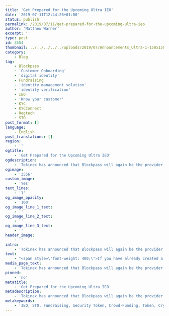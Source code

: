 ```yaml
---
title: 'Get Prepared for the Upcoming Ultra IEO'
date: '2019-07-11T12:44:26+01:00'
status: publish
permalink: /2019/07/11/get-prepared-for-the-upcoming-ultra-ieo
author: 'Matthew Warner'
excerpt: ''
type: post
id: 3554
thumbnail: ../../../../../uploads/2019/07/Announcements_Ultra-1-150x150.jpg
category:
    - Blog
tag:
    - Blockpass
    - 'Customer Onboarding'
    - 'digital identity'
    - Fundraising
    - 'identity management solution'
    - 'identity verification'
    - IEO
    - 'Know your customer'
    - KYC
    - KYCConnect
    - Regtech
    - STO
post_format: []
language:
    - English
post_translations: []
region:
    - ''
ogtitle:
    - 'Get Prepared for the Upcoming Ultra IEO'
ogdescription:
    - 'Tokinex has announced that Blockpass will again be the provider of digital KYC services for an upcoming IEO - the Ultra IEO, which begins on 16 July on the Tokinex Platform. '
ogimage:
    - '3556'
custom_image:
    - 'Yes'
text_lines:
    - '1'
og_image_opacity:
    - '100'
og_image_line_1_text:
    - ''
og_image_line_2_text:
    - ''
og_image_line_3_text:
    - ''
header_image:
    - ''
intro:
    - 'Tokinex has announced that Blockpass will again be the provider of digital KYC services for an upcoming IEO - the Ultra IEO, which begins on 16 July on the Tokinex Platform. '
text:
    - "<span style=\"font-weight: 400;\">If you have already created a Blockpass identity, simply head over to the </span><a href=\"https://tokinex.ethfinex.com/token-sale/5ce5b0ff0a6ddd82b38f8e0c/Ampleforth\"><span style=\"font-weight: 400;\">Tokinex website</span></a><span style=\"font-weight: 400;\"> and log into your account; select the Ultra IEO, and click Verify. Be sure to verify using your Blockpass identity well in advance of the kick-off so that you are registered with plenty of time. </span><span style=\"font-weight: 400;\">Using your Blockpass App, scan the QR code and submit the relevant identity documentation. It’s that easy.</span>\r\n\r\n<span style=\"font-weight: 400;\">Blockpass has long been partnered with Ethfinex, the parent company of the Tokinex platform, and has provided KYC and AML verification for previous successful IEOs hosted by the company, including Dusk and Ampleforth. Using the Blockpass App, customers can easily create a pre-verified digital identity which can then be used to sign up to the Tokinex platform with one-click submission on registration. </span>\r\n\r\n<span style=\"font-weight: 400;\">Ultra is a protocol and platform positioned to disrupt the $140bn USD gaming industry using blockchain technology to allow anyone to build and operate their own game distribution platform or virtual goods trading service. In doing so, it challenges the current monopoly held by industry heavyweights Steam, Google, and Apple. This will unlock new opportunities and create value for all the actors involved. Large commercial partnerships are signed, the protocol and platform have been built and will be launched in open beta in October 2019. </span><span style=\"font-weight: 400;\">For more information about the Ultra protocol, </span><a href=\"https://ultra.io/\"><span style=\"font-weight: 400;\">click here</span></a><span style=\"font-weight: 400;\">.</span>\r\n\r\n<span style=\"font-weight: 400;\">“Our partnership with Ethfinex has been extremely successful so far, and it’s been great to see the Blockpass App coming to life which such versatile utility.” Said Blockpass CEO, Adam Vaziri. “Customers who have created a Blockpass identity and passed eKYC checks for previous IEOs within the Tokinex platform can simply scan the QR code for the Ultra IEO and click submit. This integration is really working to simplify the process for Ultra, Tokinex and the consumer alike, and it’s fantastic to see it all interact so seamlessly.”\_</span>\r\n\r\n<span style=\"font-weight: 400;\">\"After the successful Ampleforth sale two weeks ago, we are delighted to welcome Ultra to Tokinex. Blockpass gives our users a quick and easy way of managing their personal KYC data, whilst at the same time allowing us to manage the approval process for different token sales and token issuers in a secure and compliant manner.” - JL van der Velde, Bitfinex &amp; Ethfinex CEO </span>\r\n\r\n&nbsp;"
media_page_text:
    - 'Tokinex has announced that Blockpass will again be the provider of digital KYC services for an upcoming IEO - the Ultra IEO, which begins on 16 July on the Tokinex Platform. '
pinned:
    - 'no'
metatitle:
    - 'Get Prepared for the Upcoming Ultra IEO'
metadescription:
    - 'Tokinex has announced that Blockpass will again be the provider of digital KYC services for an upcoming IEO - the Ultra IEO, which begins on 16 July on the Tokinex Platform. '
metakeywords:
    - 'IEO, STO, Fundraising, Security Token, Crowd-Funding, Token, Crypto,AML, Compliance, Blockpass, Customer Onboarding, Digital identity, identity management solution, Identity Verification, Know your customer, KYC, regtech, security tokens, sto, blockchain verification'
---
```

<!DOCTYPE html PUBLIC "-//W3C//DTD HTML 4.0 Transitional//EN" "http://www.w3.org/TR/REC-html40/loose.dtd">
<?xml encoding="UTF-8">
